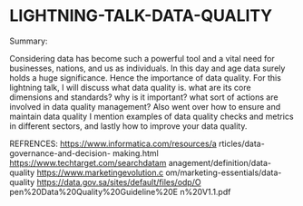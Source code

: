 # LIGHTNING-TALK-DATA-QUALITY

Summary:

Considering data has become such a powerful tool and a vital need for businesses, nations, and us as individuals. In this day and age data surely holds a huge significance. Hence the importance of data quality. For this lightning talk, I will discuss what data quality is. what are its core dimensions and standards? why is it important? what sort of actions are involved in data quality management? Also went over how to ensure and maintain data quality I mention examples of data quality checks and metrics in different sectors, and lastly how to improve your data quality.




REFRENCES:
https://www.informatica.com/resources/a rticles/data-governance-and-decision- making.html
https://www.techtarget.com/searchdatam anagement/definition/data-quality
https://www.marketingevolution.c om/marketing-essentials/data- quality
https://data.gov.sa/sites/default/files/odp/O pen%20Data%20Quality%20Guideline%20E n%20V1.1.pdf
